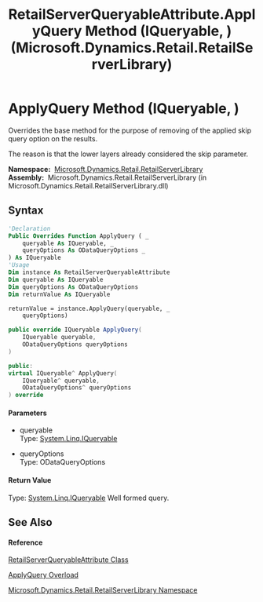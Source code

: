 ﻿---
title: RetailServerQueryableAttribute.ApplyQuery Method (IQueryable, ) (Microsoft.Dynamics.Retail.RetailServerLibrary)
TOCTitle: ApplyQuery Method (IQueryable, )
ms:assetid: M:Microsoft.Dynamics.Retail.RetailServerLibrary.RetailServerQueryableAttribute.ApplyQuery(System.Linq.IQueryable,System.Web.Http.OData.Query.ODataQueryOptions)
ms:mtpsurl: https://technet.microsoft.com/en-us/library/microsoft.dynamics.retail.retailserverlibrary.retailserverqueryableattribute.applyquery(v=AX.60)
ms:contentKeyID: 62202209
ms.date: 04/21/2014
mtps_version: v=AX.60
dev_langs:
- vb
- csharp
- c++
---

# ApplyQuery Method (IQueryable, )

Overrides the base method for the purpose of removing of the applied skip query option on the results.

The reason is that the lower layers already considered the skip parameter.

**Namespace:**  [Microsoft.Dynamics.Retail.RetailServerLibrary](microsoft-dynamics-retail-retailserverlibrary-namespace.md)  
**Assembly:**  Microsoft.Dynamics.Retail.RetailServerLibrary (in Microsoft.Dynamics.Retail.RetailServerLibrary.dll)

## Syntax

``` vb
'Declaration
Public Overrides Function ApplyQuery ( _
    queryable As IQueryable, _
    queryOptions As ODataQueryOptions _
) As IQueryable
'Usage
Dim instance As RetailServerQueryableAttribute
Dim queryable As IQueryable
Dim queryOptions As ODataQueryOptions
Dim returnValue As IQueryable

returnValue = instance.ApplyQuery(queryable, _
    queryOptions)
```

``` csharp
public override IQueryable ApplyQuery(
    IQueryable queryable,
    ODataQueryOptions queryOptions
)
```

``` c++
public:
virtual IQueryable^ ApplyQuery(
    IQueryable^ queryable, 
    ODataQueryOptions^ queryOptions
) override
```

#### Parameters

  - queryable  
    Type: [System.Linq.IQueryable](https://technet.microsoft.com/en-us/library/bb495796\(v=ax.60\))  

<!-- end list -->

  - queryOptions  
    Type: ODataQueryOptions  

#### Return Value

Type: [System.Linq.IQueryable](https://technet.microsoft.com/en-us/library/bb495796\(v=ax.60\))  
Well formed query.  

## See Also

#### Reference

[RetailServerQueryableAttribute Class](retailserverqueryableattribute-class-microsoft-dynamics-retail-retailserverlibrary.md)

[ApplyQuery Overload](retailserverqueryableattribute-applyquery-method-microsoft-dynamics-retail-retailserverlibrary.md)

[Microsoft.Dynamics.Retail.RetailServerLibrary Namespace](microsoft-dynamics-retail-retailserverlibrary-namespace.md)

